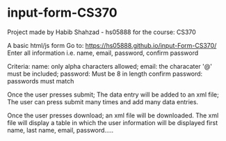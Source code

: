 # input-form-CS370

Project made by Habib Shahzad - hs05888
for the course: CS370

 A basic html/js form
Go to: https://hs05888.github.io/input-Form-CS370/
Enter all information i.e. name, email, password, confirm password

Criteria:
name: only alpha characters allowed;
email: the characater '@' must be included;
password: Must be 8 in length
confirm password: passwords must match

Once the user presses submit; The data entry will be added to an xml file;
The user can press submit many times and add many data entries.

Once the user presses download; an xml file will be downloaded.
The xml file will display a table in which the user information will be displayed
first name, last name, email, password.....

